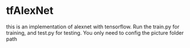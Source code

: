 # tfAlexNet
this is an implementation of alexnet with tensorflow. Run the train.py for training, and test.py for testing. You only need to config the picture folder path
